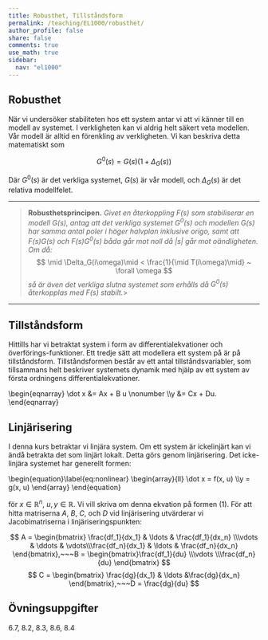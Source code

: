 ```yaml
---
title: Robusthet, Tillståndsform
permalink: /teaching/EL1000/robusthet/
author_profile: false
share: false
comments: true
use_math: true
sidebar:
  nav: "el1000"
---
```

## Robusthet
När vi undersöker stabiliteten hos ett system antar vi att vi känner till en modell av systemet. I verkligheten kan vi aldrig helt säkert veta modellen. Vår modell är alltid en förenkling av verkligheten. Vi kan beskriva detta matematiskt som 

$$
G^0(s) = G(s)(1+\Delta_G(s))
$$

Där $G^0(s)$ är det verkliga systemet, $G(s)$ är vår modell, och $\Delta_G(s)$ är det relativa modellfelet. 

-------
>__Robusthetsprincipen.__ 
>_Givet en återkoppling $F(s)$ som stabiliserar en modell $G(s)$, antag att det verkliga systemet $G^0(s)$ och modellen $G(s)$  har samma antal poler i höger halvplan inklusive origo, samt att $F(s)G(s)$ och $F(s)G^0(s)$ båda går mot noll då $|s|$ går mot oändligheten. 
>Om då:_ 
	$$
		\mid \Delta_G(i\omega)\mid < \frac{1}{\mid T(i\omega)\mid} ~ \forall \omega
	$$
>_så är även det verkliga slutna systemet som erhålls då $G^0(s)$ återkopplas med $F(s)$ stabilt._>


---------


## Tillståndsform
Hittills har vi betraktat system i form av differentialekvationer och överförings-funktioner.
Ett tredje sätt att modellera ett system på är på tillståndsform. Tillståndsformen består av ett antal tillståndsvariabler, som tillsammans helt beskriver systemets dynamik med hjälp av ett system av första ordningens differentialekvationer. 

\begin{eqnarray}
\dot x &= Ax + B u \nonumber \\\\y &= Cx + Du.
\end{eqnarray}


## Linjärisering 
I denna kurs betraktar vi linjära system. Om ett system är ickelinjärt kan vi ändå betrakta det som linjärt lokalt. Detta görs genom linjärisering. 
Det icke-linjära systemet har generellt formen: 

\begin{equation}\label{eq:nonlinear}
\begin{array}{ll}
\dot x = f(x, u) \\\\y = g(x, u)
\end{array}
\end{equation}

för $x\in \mathbb{R}^n$, $u,y\in \mathbb{R}$. Vi vill skriva om denna ekvation på formen (1). För att hitta matriserna $A$, $B$, $C$, och $D$ vid linjärisering utvärderar vi Jacobimatriserna i linjäriseringspunkten:

$$
A = \begin{bmatrix}
\frac{df_1}{dx_1} & \ldots & \frac{df_1}{dx_n} \\\vdots & \ddots & \vdots\\\frac{df_n}{dx_1} & \ldots & \frac{df_n}{dx_n} \end{bmatrix},~~~B = \begin{bmatrix}\frac{df_1}{du} \\\vdots \\\frac{df_n}{du} \end{bmatrix}
$$
$$
C = \begin{bmatrix}
\frac{dg}{dx_1} & \ldots &\frac{dg}{dx_n} \end{bmatrix},~~~D = \frac{dg}{du}
$$


## Övningsuppgifter
6.7, 8.2, 8.3, 8.6, 8.4

